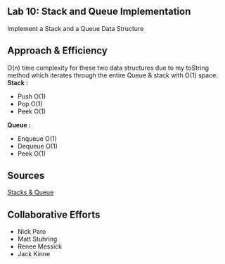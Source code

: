 ## Lab 10: Stack and Queue Implementation
Implement a Stack and a Queue Data Structure

## Approach & Efficiency
O(n) time complexity for these two data structures due to my toString method which iterates through the entire Queue & stack with O(1) space.  
<b>Stack :  </b>
* Push O(1)  
* Pop O(1)  
* Peek O(1)  

<b>Queue :  </b>
* Enqueue O(1)  
* Dequeue O(1)  
* Peek O(1)  

## Sources
[Stacks & Queue](https://codefellows.github.io/common_curriculum/data_structures_and_algorithms/Code_401/class-10/resources/stacks_and_queues.html)

## Collaborative Efforts
* Nick Paro  
* Matt Stuhring  
* Renee Messick  
* Jack Kinne


